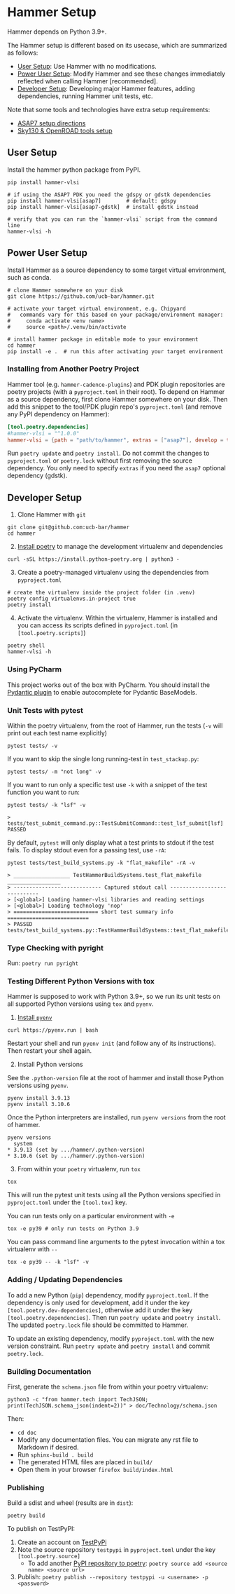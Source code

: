 # Hammer Setup

Hammer depends on Python 3.9+.

The Hammer setup is different based on its usecase, which are summarized as follows:

* [User Setup](#user-setup): Use Hammer with no modifications.
* [Power User Setup](#power-user-setup): Modify Hammer and see these changes immediately reflected when calling Hammer [recommended].
* [Developer Setup](#developer-setup): Developing major Hammer features, adding dependencies, running Hammer unit tests, etc.

Note that some tools and technologies have extra setup requirements:
* [ASAP7 setup directions](https://github.com/ucb-bar/hammer/blob/master/hammer/technology/asap7/README.md)
* [Sky130 & OpenROAD tools setup](https://hammer-vlsi.readthedocs.io/en/stable/Examples/openroad-sky130.html)

## User Setup

Install the hammer python package from PyPI.

```shell
pip install hammer-vlsi

# if using the ASAP7 PDK you need the gdspy or gdstk dependencies
pip install hammer-vlsi[asap7]        # default: gdspy
pip install hammer-vlsi[asap7-gdstk]  # install gdstk instead

# verify that you can run the `hammer-vlsi` script from the command line
hammer-vlsi -h
```

## Power User Setup
Install Hammer as a source dependency to some target virtual environment, such as conda.

```shell
# clone Hammer somewhere on your disk
git clone https://github.com/ucb-bar/hammer.git

# activate your target virtual environment, e.g. Chipyard
#   commands vary for this based on your package/environment manager:
#     conda activate <env name>
#     source <path>/.venv/bin/activate

# install hammer package in editable mode to your environment
cd hammer
pip install -e .  # run this after activating your target environment

```

### Installing from Another Poetry Project

Hammer tool (e.g. `hammer-cadence-plugins`) and PDK plugin repositories are poetry projects (with a `pyproject.toml` in their root).
To depend on Hammer as a source dependency, first clone Hammer somewhere on your disk.
Then add this snippet to the tool/PDK plugin repo's `pyproject.toml` (and remove any PyPI dependency on Hammer):

```toml
[tool.poetry.dependencies]
#hammer-vlsi = "^1.0.0"
hammer-vlsi = {path = "path/to/hammer", extras = ["asap7"], develop = true}
```

Run `poetry update` and `poetry install`.
Do not commit the changes to `pyproject.toml` or `poetry.lock` without first removing the source dependency.
You only need to specify `extras` if you need the `asap7` optional dependency (gdstk).


## Developer Setup

1. Clone Hammer with `git`

```shell
git clone git@github.com:ucb-bar/hammer
cd hammer
```
2. [Install poetry](https://python-poetry.org/docs/master/) to manage the development virtualenv and dependencies

```shell
curl -sSL https://install.python-poetry.org | python3 -
```

3. Create a poetry-managed virtualenv using the dependencies from `pyproject.toml`

```shell
# create the virtualenv inside the project folder (in .venv)
poetry config virtualenvs.in-project true
poetry install
```

4. Activate the virtualenv. Within the virtualenv, Hammer is installed and you can access its scripts defined in
    `pyproject.toml` (in `[tool.poetry.scripts]`)

```shell
poetry shell
hammer-vlsi -h
```

### Using PyCharm

This project works out of the box with PyCharm.
You should install the [Pydantic plugin](https://plugins.jetbrains.com/plugin/12861-pydantic) to enable autocomplete for Pydantic BaseModels.

### Unit Tests with pytest

Within the poetry virtualenv, from the root of Hammer, run the tests (`-v` will print out each test name explicitly)

```shell
pytest tests/ -v
```

If you want to skip the single long running-test in `test_stackup.py`:

```shell
pytest tests/ -m "not long" -v
```

If you want to run only a specific test use `-k` with a snippet of the test function you want to run:

```shell
pytest tests/ -k "lsf" -v

> tests/test_submit_command.py::TestSubmitCommand::test_lsf_submit[lsf] PASSED
```

By default, `pytest` will only display what a test prints to stdout if the test fails.
To display stdout even for a passing test, use `-rA`:

```shell
pytest tests/test_build_systems.py -k "flat_makefile" -rA -v

> __________________ TestHammerBuildSystems.test_flat_makefile _________________
> ---------------------------- Captured stdout call ----------------------------
> [<global>] Loading hammer-vlsi libraries and reading settings
> [<global>] Loading technology 'nop'
> =========================== short test summary info ==========================
> PASSED tests/test_build_systems.py::TestHammerBuildSystems::test_flat_makefile
```

### Type Checking with pyright

Run: `poetry run pyright`

### Testing Different Python Versions with tox

Hammer is supposed to work with Python 3.9+, so we run its unit tests on all supported Python versions using `tox` and `pyenv`.

1. [Install `pyenv`](https://github.com/pyenv/pyenv-installer)

```shell
curl https://pyenv.run | bash
```

Restart your shell and run `pyenv init` (and follow any of its instructions).
Then restart your shell again.

2. Install Python versions

See the `.python-version` file at the root of hammer and install those Python versions using `pyenv`.

```shell
pyenv install 3.9.13
pyenv install 3.10.6
```

Once the Python interpreters are installed, run `pyenv versions` from the root of hammer.

```shell
pyenv versions
  system
* 3.9.13 (set by .../hammer/.python-version)
* 3.10.6 (set by .../hammer/.python-version)
```

3. From within your `poetry` virtualenv, run `tox`

```shell
tox
```

This will run the pytest unit tests using all the Python versions specified in `pyproject.toml` under the `[tool.tox]` key.

You can run tests only on a particular environment with `-e`

```shell
tox -e py39 # only run tests on Python 3.9
```

You can pass command line arguments to the pytest invocation within a tox virtualenv with `--`

```shell
tox -e py39 -- -k "lsf" -v
```

### Adding / Updating Dependencies

To add a new Python (`pip`) dependency, modify `pyproject.toml`.
If the dependency is only used for development, add it under the key `[tool.poetry.dev-dependencies]`, otherwise add it under the key `[tool.poetry.dependencies]`.
Then run `poetry update` and `poetry install`.
The updated `poetry.lock` file should be committed to Hammer.

To update an existing dependency, modify `pyproject.toml` with the new version constraint.
Run `poetry update` and `poetry install` and commit `poetry.lock`.

### Building Documentation

First, generate the `schema.json` file from within your poetry virtualenv:

```shell
python3 -c "from hammer.tech import TechJSON; print(TechJSON.schema_json(indent=2))" > doc/Technology/schema.json
```

Then:
- `cd doc`
- Modify any documentation files. You can migrate any rst file to Markdown if desired.
- Run `sphinx-build . build`
- The generated HTML files are placed in `build/`
- Open them in your browser `firefox build/index.html`

### Publishing

Build a sdist and wheel (results are in `dist`):

```shell
poetry build
```

To publish on TestPyPI:

1. Create an account on [TestPyPi](https://test.pypi.org/)
2. Note the source repository `testpypi` in `pyproject.toml` under the key `[tool.poetry.source]`
   - To add another [PyPI repository to poetry](https://python-poetry.org/docs/master/repositories/): `poetry source add <source name> <source url>`
3. Publish: `poetry publish --repository testpypi -u <username> -p <password>`
